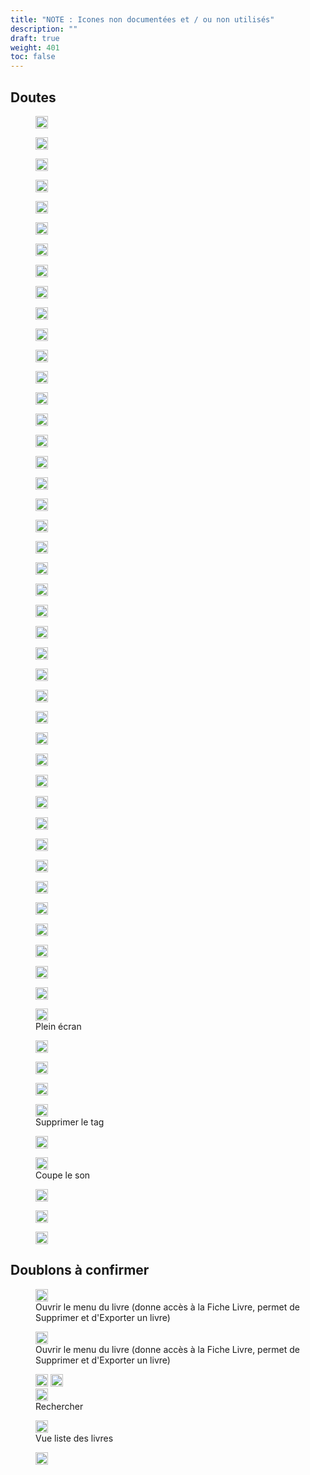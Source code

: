 ```yaml
---
title: "NOTE : Icones non documentées et / ou non utilisés"
description: ""
draft: true
weight: 401
toc: false
---
```




## Doutes


<figure>
  <img class="icons" src="/images/icons/question.svg" alt="" width="20px">
  <figcaption class="icon">
  </figcaption>
</figure>


<figure>
  <img class="icons" src="/images/icons/refresh.svg" alt="" width="20px">
  <figcaption class="icon">
  </figcaption>
</figure>

<figure>
  <img class="icons" src="/images/icons/settings.svg" alt="" width="20px">
  <figcaption class="icon">
  </figcaption>
</figure>

<figure>
  <img class="icons" src="/images/icons/sharp-uncrop_free-24px.svg" alt="" width="20px">
  <figcaption class="icon">
  </figcaption>
</figure>

<figure>
  <img class="icons" src="/images/icons/unsvg.svg" alt="" width="20px">
  <figcaption class="icon">
  </figcaption>
</figure>

<figure>
  <img class="icons" src="/images/icons/view-card.svg" alt="" width="20px">
  <figcaption class="icon">
  </figcaption>
</figure>

<figure>
  <img class="icons" src="/images/icons/view-list.svg" alt="" width="20px">
  <figcaption class="icon">
  </figcaption>
</figure>

<figure>
  <img class="icons" src="/images/icons/outline-restore-24px.svg" alt="" width="20px">
  <figcaption class="icon">
  </figcaption>
</figure>

<figure>
  <img class="icons" src="/images/icons/page.svg" alt="" width="20px">
  <figcaption class="icon">
  </figcaption>
</figure>

<figure>
  <img class="icons" src="/images/icons/outline-exit_to_app-24px.svg" alt="" width="20px">
  <figcaption class="icon">
  </figcaption>
</figure>

<figure>
  <img class="icons" src="/images/icons/gauche.svg" alt="" width="20px">
  <figcaption class="icon">
  </figcaption>
</figure>


<figure>
  <img class="icons" src="/images/icons/loop.svg" alt="" width="20px">
  <figcaption class="icon">
  </figcaption>
</figure>

<figure>
  <img class="icons" src="/images/icons/list.svg" alt="" width="20px">
  <figcaption class="icon">
  </figcaption>
</figure>

<figure>
  <img class="icons" src="/images/icons/justifie.svg" alt="" width="20px">
  <figcaption class="icon">
  </figcaption>
</figure>


<figure>
  <img class="icons" src="/images/icons/gift.svg" alt="" width="20px">
  <figcaption class="icon">
  </figcaption>
</figure>

<figure>
  <img class="icons" src="/images/icons/grid.svg" alt="" width="20px">
  <figcaption class="icon">
  </figcaption>
</figure>

<figure>
  <img class="icons" src="/images/icons/home.svg" alt="" width="20px">
  <figcaption class="icon">
  </figcaption>
</figure>

<figure>
  <img class="icons" src="/images/icons/house-fill.svg" alt="" width="20px">
  <figcaption class="icon">
  </figcaption>
</figure>

<figure>
  <img class="icons" src="/images/icons/import.svg" alt="" width="20px">
  <figcaption class="icon">
  </figcaption>
</figure>


<figure>
  <img class="icons" src="/images/icons/double_arrow_down_black_24dp.svg" alt="" width="20px">
  <figcaption class="icon">
  </figcaption>
</figure>

<figure>
  <img class="icons" src="/images/icons/double_arrow_left_black_24dp.svg" alt="" width="20px">
  <figcaption class="icon">
  </figcaption>
</figure>

<figure>
  <img class="icons" src="/images/icons/double_arrow_right_black_24dp.svg" alt="" width="20px">
  <figcaption class="icon">
  </figcaption>
</figure>


<figure>
  <img class="icons" src="/images/icons/night.svg" alt="" width="20px">
  <figcaption class="icon">
  </figcaption>
</figure>

<figure>
  <img class="icons" src="/images/icons/opds.svg" alt="" width="20px">
  <figcaption class="icon">
  </figcaption>
</figure>


<figure>
  <img class="icons" src="/images/icons/double_arrow_up_black_24dp.svg" alt="" width="20px">
  <figcaption class="icon">
  </figcaption>
</figure>

<figure>
  <img class="icons" src="/images/icons/eye.svg" alt="" width="20px">
  <figcaption class="icon">
  </figcaption>
</figure>

<figure>
  <img class="icons" src="/images/icons/continue.svg" alt="" width="20px">
  <figcaption class="icon">
  </figcaption>
</figure>

<figure>
  <img class="icons" src="/images/icons/defile.svg" alt="" width="20px">
  <figcaption class="icon">
  </figcaption>
</figure>

<figure>
  <img class="icons" src="/images/icons/content-table.svg" alt="" width="20px">
  <figcaption class="icon">
  </figcaption>
</figure>

<figure>
  <img class="icons" src="/images/icons/chevron-down.svg" alt="" width="20px">
  <figcaption class="icon">
  </figcaption>
</figure>

<figure>
  <img class="icons" src="/images/icons/chevron-right.svg" alt="" width="20px">
  <figcaption class="icon">
  </figcaption>
</figure>
<figure>
  <img class="icons" src="/images/icons/chevron-bar-left.svg" alt="" width="20px">
  <figcaption class="icon">
  </figcaption>
</figure>

<figure>
  <img class="icons" src="/images/icons/chevron-bar-right.svg" alt="" width="20px">
  <figcaption class="icon">
  </figcaption>
</figure>


<figure>
  <img class="icons" src="/images/icons/cart-fill.svg" alt="" width="20px">
  <figcaption class="icon">
  </figcaption>
</figure>

<figure>
  <img class="icons" src="/images/icons/person.svg" alt="" width="20px">
  <figcaption class="icon">
  </figcaption>
</figure>

<figure>
  <img class="icons" src="/images/icons/person-circle.svg" alt="" width="20px">
  <figcaption class="icon">
  </figcaption>
</figure>

<figure>
  <img class="icons" src="/images/icons/person-fill.svg" alt="" width="20px">
  <figcaption class="icon">
  </figcaption>
</figure>

<figure>
  <img class="icons" src="/images/icons/add.svg" alt="" width="20px">
  <figcaption class="icon">
  </figcaption>
</figure>

<figure>
  <img class="icons" src="/images/icons/arrow.svg" alt="" width="20px">
  <figcaption class="icon">
  </figcaption>
</figure>

<figure>
  <img class="icons" src="/images/icons/arrow-clockwise.svg" alt="" width="20px">
  <figcaption class="icon">
  </figcaption>
</figure>

<figure>
  <img class="icons" src="/images/icons/arrow-left.svg" alt="" width="20px">
  <figcaption class="icon">
  </figcaption>
</figure>

<figure>
  <img class="icons" src="/images/icons/arrow-right.svg" alt="" width="20px">
  <figcaption class="icon">
  </figcaption>
</figure>

<figure>
  <img class="icons" src="/images/icons/aspect_ratio-black-18dp.svg" alt="" width="20px">
  <figcaption class="icon">Plein écran
  </figcaption>
</figure>

<figure>
  <img class="icons" src="/images/icons/avatar.svg" alt="" width="20px">
  <figcaption class="icon">
  </figcaption>
</figure>

<figure>
 <img class="icons" src="/images/icons/add-alone.svg" alt="" width="20px"> 
  <figcaption class="icon">
  </figcaption>
</figure>

<figure>
  <img class="icons" src="/images/icons/baseline-arrow_back-24px-grey.svg" alt="" width="20px">
  <figcaption class="icon">
  </figcaption>
</figure>

<figure>
  <img class="icons" src="/images/icons/baseline-close-24px-blue.svg" alt="" width="20px">
  <figcaption class="icon">Supprimer le tag
  </figcaption>
</figure>

<figure>
  <img class="icons" src="/images/icons/baseline-drag_handle-24px.svg" alt="" width="20px">
  <figcaption class="icon">
  </figcaption>
</figure>

<figure>
  <img class="icons" src="/images/icons/baseline-mute-24px.svg" alt="" width="20px">
  <figcaption class="icon"> Coupe le son
  </figcaption>
</figure>

<figure>
  <img class="icons" src="/images/icons/baseline-remove-24px.svg" alt="" width="20px">
  <figcaption class="icon">
  </figcaption>
</figure>

<figure>
  <img class="icons" src="/images/icons/paragraph-right.svg" alt="" width="20px">
  <figcaption class="icon">
  </figcaption>
</figure>


<figure>
  <img class="icons" src="/images/icons/paragraph-center.svg" alt="" width="20px">
  <figcaption class="icon">
  </figcaption>
</figure>


## Doublons à confirmer
<figure>
  <img class="icons" src="/images/icons/baseline-more_vert-24px.svg" alt="" width="20px">
  <figcaption class="icon">Ouvrir le menu du livre (donne accès à la Fiche Livre, permet de Supprimer et d'Exporter un livre)
  </figcaption>
</figure>


<figure>
  <img class="icons" src="/images/icons/menu.svg" alt="" width="20px">
  <figcaption class="icon">Ouvrir le menu du livre  (donne accès à la Fiche Livre, permet de Supprimer et d'Exporter un livre)
  </figcaption>
</figure>

<figure>
 <img class="icons" src="/images/icons/baseline-search-24px.svg" alt="" width="20px">
   <img class="icons" src="/images/icons/baseline-search-24px-grey.svg" alt="" width="20px"> <figcaption class="icon"> 
  <img class="icons" src="/images/icons/magnifying_glass.svg" alt="" width="20px">
  <figcaption class="icon">Rechercher
  </figcaption>
</figure>

<figure>
  <img class="icons" src="/images/icons/baseline-view_list-24px.svg" alt="" width="20px">
  <figcaption class="icon">Vue liste des livres
  </figcaption>
</figure>
<figure>
  <img class="icons" src="/images/icons/baseline-list-24px.svg" alt="" width="20px">
  <figcaption class="icon">
  </figcaption>
</figure>


